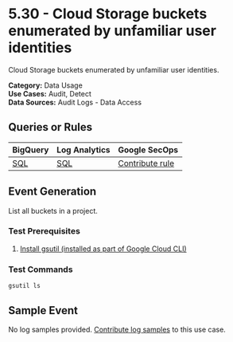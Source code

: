# 5.30 - Cloud Storage buckets enumerated by unfamiliar user identities
Cloud Storage buckets enumerated by unfamiliar user identities.


**Category:** Data Usage
</br>
**Use Cases:** Audit, Detect
</br>
**Data Sources:** Audit Logs - Data Access
</br>



## Queries or Rules
BigQuery  | Log Analytics | Google SecOps
--- | --- | ---
[SQL](../../backends/bigquery/sql/5_30_cloud_storage_buckets_enumerated_by_unfamiliar_users.sql) | [SQL](../../backends/log_analytics/sql/5_30_cloud_storage_buckets_enumerated_by_unfamiliar_users.sql) | [Contribute rule](../../CONTRIBUTING.md)

## Event Generation

List all buckets in a project.





### Test Prerequisites
1. [Install gsutil (installed as part of Google Cloud CLI)](https://cloud.google.com/sdk/docs/install)


### Test Commands
```
gsutil ls
```



## Sample Event
No log samples provided. [Contribute log samples](../../CONTRIBUTING.md) to this use case.

